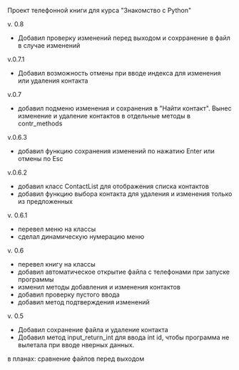 Проект телефонной книги для курса "Знакомство с Python"

v. 0.8
* Добавил проверку изменений перед выходом и сохрранение в файл в случае изменений

v.0.7.1
* Добавил возможность отмены при вводе индекса для изменения или удаления контакта

v.0.7
* добавил подменю изменения и сохранения в "Найти контакт". Вынес изменение и удаление контактов в отдельные методы в contr_methods

v.0.6.3
* добавил функцию сохранения изменений по нажатию Enter или отмены по Esc

v.0.6.2
* добавил класс ContactList для отображения списка контактов
* добавил функцию выбора контакта для удаления и изменения только из предложенных

v. 0.6.1
* перевел меню на классы
* сделал динамическую нумерацию меню

v. 0.6
* перевел книгу на классы
* добавил автоматическое открытие файла с телефонами при запуске программы 
* изменил методы добавления и изменения контактов
* добавил проверку пустого ввода
* добавил метод подтверждения изменений

v. 0.5
* Добавил сохранение файла и удаление контакта
* Добавил метод input_return_int для ввода int id, чтобы программа не вылетала при вводе нверных данных.


в планах:
сравнение файлов перед выходом
